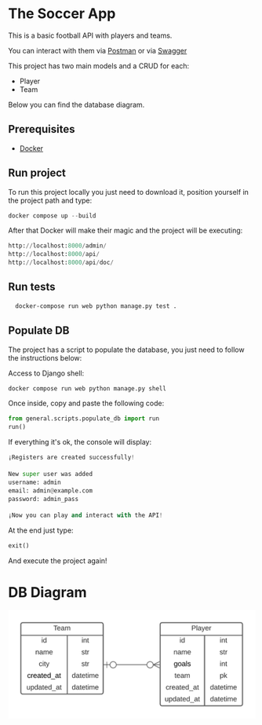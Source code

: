 # The Soccer App

This is a basic football API with players and teams.

You can interact with them via 
[Postman](https://api.postman.com/collections/17143949-2d67e437-a117-4124-aa06-236e39f05714?access_key=PMAT-01GPP8YNJP8S97AXG9NPVMGDQW) or via [Swagger](http://146.190.164.103/api/doc/)

This project has two main models and a CRUD for each:

- Player
- Team

Below you can find the database diagram.

## Prerequisites

- [Docker](https://docs.docker.com/get-docker/)

## Run project

To run this project locally you just need to download it, position yourself in the project path and type:

```python
docker compose up --build
```

After that Docker will make their magic and the project will be executing:

```python
http://localhost:8000/admin/
http://localhost:8000/api/
http://localhost:8000/api/doc/
```

## Run tests

```bash
  docker-compose run web python manage.py test .
```

## Populate DB

The project has a script to populate the database, you just need to follow the instructions below:

Access to Django shell:

```python
docker compose run web python manage.py shell
```

Once inside, copy and paste the following code:

```python
from general.scripts.populate_db import run
run()
```

If everything it's ok, the console will display:

```python
¡Registers are created successfully!

New super user was added
username: admin
email: admin@example.com
password: admin_pass

¡Now you can play and interact with the API!
```

At the end just type:
```python
exit()
```

And execute the project again!

# DB Diagram
![DB Diagram](https://github.com/ArmandoVn/test_2_xerpa/blob/development/DB_Diagram.png)
